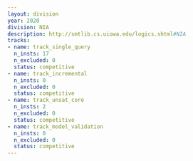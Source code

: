 ```yaml
---
layout: division
year: 2020
division: NIA
description: http://smtlib.cs.uiowa.edu/logics.shtml#NIA
tracks:
- name: track_single_query
  n_insts: 17
  n_excluded: 0
  status: competitive
- name: track_incremental
  n_insts: 0
  n_excluded: 0
  status: competitive
- name: track_unsat_core
  n_insts: 2
  n_excluded: 0
  status: competitive
- name: track_model_validation
  n_insts: 0
  n_excluded: 0
  status: competitive
---
```


